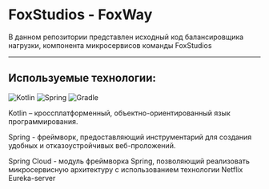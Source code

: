 # FoxStudios - FoxWay
В данном репозитории представлен исходный код балансировщика нагрузки, компонента микросервисов команды FoxStudios

---

## Используемые технологии:
![Kotlin](https://img.shields.io/badge/kotlin-%237F52FF.svg?style=for-the-badge&logo=kotlin&logoColor=white)
![Spring](https://img.shields.io/badge/spring_cloud-%236DB33F.svg?style=for-the-badge&logo=spring&logoColor=white)
![Gradle](https://img.shields.io/badge/Gradle-white.svg?style=for-the-badge&logo=gradle&logoColor=darkblue)

Kotlin – кроссплатформенный, объектно-ориентированный язык программирования.

Spring - фреймворк, предоставляющий инструментарий для создания удобных и отказоустройчивых веб-проложений.

Spring Cloud - модуль фреймворка Spring, позволяющий реализовать микросервисную архитектуру с использованием технологии Netflix Eureka-server
